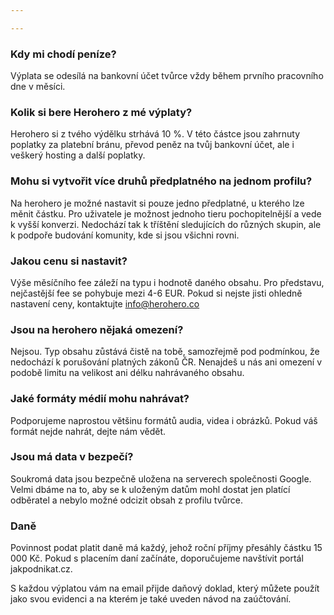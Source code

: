```yaml
---

---
```

### Kdy mi chodí peníze?

Výplata se odesílá na bankovní účet tvůrce vždy během prvního pracovního dne v měsíci.

### Kolik si bere Herohero z mé výplaty?

Herohero si z tvého výdělku strhává 10 %. V této částce jsou zahrnuty poplatky za platební bránu, převod peněz na tvůj bankovní účet, ale i veškerý hosting a další poplatky.

### Mohu si vytvořit více druhů předplatného na jednom profilu?

Na herohero je možné nastavit si pouze jedno předplatné, u kterého lze měnit částku. Pro uživatele je možnost jednoho tieru pochopitelnější a vede k vyšší konverzi. Nedochází tak k tříštění sledujících do různých skupin, ale k podpoře budování komunity, kde si jsou všichni rovni.

### Jakou cenu si nastavit?

Výše měsíčního fee záleží na typu i hodnotě daného obsahu. Pro představu, nejčastější fee se pohybuje mezi 4-6 EUR. Pokud si nejste jisti ohledně nastavení ceny, kontaktujte info@herohero.co

### Jsou na herohero nějaká omezení?

Nejsou. Typ obsahu zůstává čistě na tobě, samozřejmě pod podmínkou, že nedochází k porušování platných zákonů ČR. Nenajdeš u nás ani omezení v podobě limitu na velikost ani délku nahrávaného obsahu.

### Jaké formáty médií mohu nahrávat?

Podporujeme naprostou většinu formátů audia, videa i obrázků. Pokud váš formát nejde nahrát, dejte nám vědět.

### Jsou má data v bezpečí?

Soukromá data jsou bezpečně uložena na serverech společnosti Google. Velmi dbáme na to, aby se k uloženým datům mohl dostat jen platící odběratel a nebylo možné odcizit obsah z profilu tvůrce.

### Daně

Povinnost podat platit daně má každý, jehož roční příjmy přesáhly částku 15 000 Kč. Pokud s placením daní začínáte, doporučujeme navštívit portál jakpodnikat.cz.

S každou výplatou vám na email přijde daňový doklad, který můžete použít jako svou evidenci a na kterém je také uveden návod na zaúčtování.